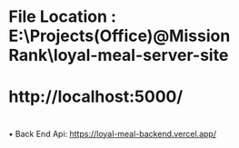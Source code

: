 
# File Location : E:\Projects(Office)\@Mission Rank\loyal-meal-server-site
# http://localhost:5000/
#
• Back End Api: https://loyal-meal-backend.vercel.app/


